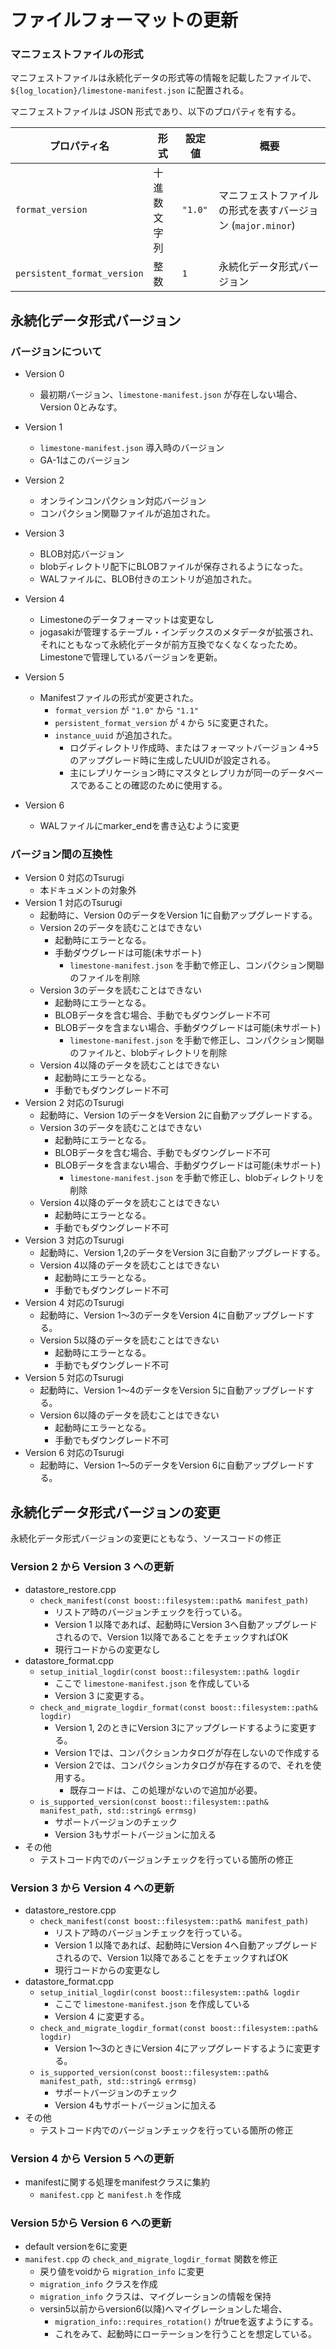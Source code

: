 # ファイルフォーマットの更新



### マニフェストファイルの形式

マニフェストファイルは永続化データの形式等の情報を記載したファイルで、 `${log_location}/limestone-manifest.json` に配置される。

マニフェストファイルは JSON 形式であり、以下のプロパティを有する。

プロパティ名 | 形式 | 設定値 | 概要
-------------|------|--------|-----
`format_version` | 十進数文字列 | `"1.0"` | マニフェストファイルの形式を表すバージョン (`major.minor`)
`persistent_format_version` | 整数 | `1` | 永続化データ形式バージョン

## 永続化データ形式バージョン

### バージョンについて

* Version 0
  * 最初期バージョン、`limestone-manifest.json` が存在しない場合、Version 0とみなす。

* Version 1
  * `limestone-manifest.json` 導入時のバージョン
  * GA-1はこのバージョン 
* Version 2
  * オンラインコンパクション対応バージョン
  * コンパクション関聯ファイルが追加された。
* Version 3
  * BLOB対応バージョン
  * blobディレクトリ配下にBLOBファイルが保存されるようになった。
  * WALファイルに、BLOB付きのエントリが追加された。
* Version 4
  * Limestoneのデータフォーマットは変更なし
  * jogasakiが管理するテーブル・インデックスのメタデータが拡張され、
    それにともなって永続化データが前方互換でなくなくなったため。Limestoneで管理しているバージョンを更新。
* Version 5
  * Manifestファイルの形式が変更された。
    * `format_version` が `"1.0"` から `"1.1"`
    * `persistent_format_version` が `4` から `5`に変更された。
    * `instance_uuid` が追加された。
      * ログディレクトリ作成時、またはフォーマットバージョン 4->5 のアップグレード時に生成したUUIDが設定される。
      * 主にレプリケーション時にマスタとレプリカが同一のデータベースであることの確認のために使用する。
* Version 6
  * WALファイルにmarker_endを書き込むように変更

### バージョン間の互換性

* Version 0 対応のTsurugi
  * 本ドキュメントの対象外
* Version 1 対応のTsurugi
  * 起動時に、Version 0のデータをVersion 1に自動アップグレードする。
  * Version 2のデータを読むことはできない
    * 起動時にエラーとなる。
    * 手動ダウグレードは可能(未サポート)
      * `limestone-manifest.json` を手動で修正し、コンパクション関聯のファイルを削除
  * Version 3のデータを読むことはできない
    * 起動時にエラーとなる。
    * BLOBデータを含む場合、手動でもダウングレード不可
    * BLOBデータを含まない場合、手動ダウグレードは可能(未サポート)
      * `limestone-manifest.json` を手動で修正し、コンパクション関聯のファイルと、blobディレクトリを削除
  * Version 4以降のデータを読むことはできない
    * 起動時にエラーとなる。
    * 手動でもダウングレード不可
* Version 2 対応のTsurugi
  * 起動時に、Version 1のデータをVersion 2に自動アップグレードする。
  * Version 3のデータを読むことはできない
    * 起動時にエラーとなる。
    * BLOBデータを含む場合、手動でもダウングレード不可
    * BLOBデータを含まない場合、手動ダウグレードは可能(未サポート)
      * `limestone-manifest.json` を手動で修正し、blobディレクトリを削除
  * Version 4以降のデータを読むことはできない
    * 起動時にエラーとなる。
    * 手動でもダウングレード不可
* Version 3 対応のTsurugi
  * 起動時に、Version 1,2のデータをVersion 3に自動アップグレードする。
  * Version 4以降のデータを読むことはできない
    * 起動時にエラーとなる。
    * 手動でもダウングレード不可
* Version 4 対応のTsurugi
  * 起動時に、Version 1〜3のデータをVersion 4に自動アップグレードする。
  * Version 5以降のデータを読むことはできない
    * 起動時にエラーとなる。
    * 手動でもダウングレード不可
* Version 5 対応のTsurugi
  * 起動時に、Version 1〜4のデータをVersion 5に自動アップグレードする。
  * Version 6以降のデータを読むことはできない
    * 起動時にエラーとなる。
    * 手動でもダウングレード不可
* Version 6 対応のTsurugi
  * 起動時に、Version 1〜5のデータをVersion 6に自動アップグレードする。


## 永続化データ形式バージョンの変更

永続化データ形式バージョンの変更にともなう、ソースコードの修正

### Version 2 から Version 3 への更新

* datastore_restore.cpp
  * `check_manifest(const boost::filesystem::path& manifest_path)`
    * リストア時のバージョンチェックを行っている。
    * Version 1 以降であれば、起動時にVersion 3へ自動アップグレードされるので、Version 1以降であることをチェックすればOK
    * 現行コードからの変更なし
* datastore_format.cpp
  * `setup_initial_logdir(const boost::filesystem::path& logdir`
    * ここで `limestone-manifest.json` を作成している
    * Version 3 に変更する。
  * `check_and_migrate_logdir_format(const boost::filesystem::path& logdir)`
    * Version 1, 2のときにVersion 3にアップグレードするように変更する。
    * Version 1では、コンパクションカタログが存在しないので作成する
    * Version 2では、コンパクションカタログが存在するので、それを使用する。
      * 既存コードは、この処理がないので追加が必要。
  * `is_supported_version(const boost::filesystem::path& manifest_path, std::string& errmsg)`
    * サポートバージョンのチェック
    * Version 3もサポートバージョンに加える
* その他
  * テストコード内でのバージョンチェックを行っている箇所の修正

### Version 3 から Version 4 への更新

* datastore_restore.cpp
  * `check_manifest(const boost::filesystem::path& manifest_path)`
    * リストア時のバージョンチェックを行っている。
    * Version 1 以降であれば、起動時にVersion 4へ自動アップグレードされるので、Version 1以降であることをチェックすればOK
    * 現行コードからの変更なし
* datastore_format.cpp
  * `setup_initial_logdir(const boost::filesystem::path& logdir`
    * ここで `limestone-manifest.json` を作成している
    * Version 4 に変更する。
  * `check_and_migrate_logdir_format(const boost::filesystem::path& logdir)`
    * Version 1〜3のときにVersion 4にアップグレードするように変更する。
  * `is_supported_version(const boost::filesystem::path& manifest_path, std::string& errmsg)`
    * サポートバージョンのチェック
    * Version 4もサポートバージョンに加える
* その他
  * テストコード内でのバージョンチェックを行っている箇所の修正

### Version 4 から Version 5 への更新

* manifestに関する処理をmanifestクラスに集約
  * `manifest.cpp` と `manifest.h` を作成


### Version 5から Version 6 への更新

* default versionを6に変更
* `manifest.cpp` の `check_and_migrate_logdir_format` 関数を修正
  * 戻り値をvoidから `migration_info` に変更
  * `migration_info` クラスを作成
  * `migration_info` クラスは、マイグレーションの情報を保持
  * versin5以前からversion6(以降)へマイグレーションした場合、
    * `migration_info::requires_rotation()` がtrueを返すようにする。
    * これをみて、起動時にローテーションを行うことを想定している。